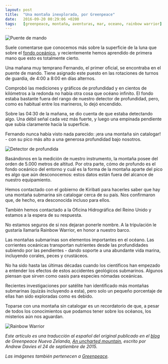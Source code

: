 ```yaml
---
layout: post
title:  "Una montaña inexplorada, por Greenpeace"
date:   2016-09-20 00:29:06 +0200
tags:	[greenpeace, montaña, aventuras, mar, oceano, rainbow warrior]
---
```


![Puente de mando][pic1]

<!---
 This is a translation to Spanish of the original blogpost by Greenpeace
 New Zealand titled "An uncharted mountain", written by Andrew Davies.
 Images also belong to them.
 See:
 http://www.greenpeace.org/new-zealand/en/blog/an-uncharted-mountain/blog/54196/
--->

Suele comentarse que conocemos más sobre la superficie de la luna que sobre
el [fondo oceánico][ocean_floor], y recientemente hemos aprendido de primera
mano que esto es totalmente cierto.

Una mañana muy temprano Fernando, el primer oficial, se encontraba en el
puente de mando.
Tiene asignado este puesto en las rotaciones de turnos de guardia,
de 4:00 a 8:00 en días alternos.

Comprobó las mediciones y gráficos de profundidad y en cientos de kilómetros
a la redonda no había otra cosa que océano infinito.
El fondo estaba bastante fuera del rango de nuestro detector de profundidad,
pero, como es habitual entre los marineros, lo dejó encendido.

Sobre las 04:30 de la mañana, se dio cuenta de que estaba detectando algo.
Una débil señal cada vez más fuerte, y luego una empinada pendiente
que subía claramente hacia la superficie.

Fernando nunca había visto nada parecido: ¡era una montaña sin catalogar! - con
su pico más alto a una generosa profundidad bajo nosotros.

![Detector de profundida][pic2]

Basándonos en la medición de nuestro instrumento, la montaña posee del orden
de 5.000 metros de altitud.
Por otra parte, cómo de profundo es el fondo oceánico del entorno y cuál es
la forma de la montaña aparte del pico es algo que aún desconocemos: estos
datos están fuera del alcance de nuestro equipamiento.

Hemos contactado con el gobierno de Kiribati para hacerles saber que hay una
montaña submarina sin catalogar cerca de su país. Nos confirmaron que, de
hecho, era desconocida incluso para ellos.

También hemos contactado a la Oficina Hidrográfica del Reino Unido y
estamos a la espera de su respuesta.

No estamos seguros de si nos dejaran ponerle nombre. A la tripulación le
gustaría llamarla Rainbow Warrior, en honor a nuestro barco.

Las montañas submarinas son elementos importantes en el océano. Las corrientes
oceánicas transportan nutrientes desde las profundidades subiendo por las
pendientes - dando soporte a una abundante vida marina, incluyendo corales,
peces y crustáceos.

No ha sido hasta las últimas décadas cuando los científicos han empezado a
entender los efectos de estos accidentes geológicos submarinos. Algunos piensan
que sirven como oasis para especies nómadas oceánicas.

Recientes investigaciones por satélite han identificado más montañas
submarinas (quizás incluyendo a esta), pero solo un pequeño porcentaje
de ellas han sido exploradas como es debido.

Toparse con una montaña sin catalogar es un recordatorio de que, a pesar de
todos los conocimientos que podamos tener sobre los océanos, los misterios
aún nos aguardan.

![Rainbow Warrior][pic3]

_Este artículo es una traducción al español del original publicado en el
[blog][greenpeace_nz] de Greenpeace Nueva Zelanda,
[An uncharted mountain][greenpeace_original], escrito por Andrew Davies el
24 de septiembre de 2015._

_Las imágenes también pertenecen a [Greenpeace][greenpeace.org]._

[pic1]:			{{site.url}}/assets/uncharted-mountain1.jpg
[pic2]:			{{site.url}}/assets/uncharted-mountain2.jpg
[pic3]:			{{site.url}}/assets/uncharted-mountain3.jpg
[ocean_floor]:		http://www.scientificamerican.com/article/just-how-little-do-we-know-about-the-ocean-floor/
[greenpeace_nz]:	http://www.greenpeace.org/new-zealand/en/blog/
[greenpeace_original]:	http://www.greenpeace.org/new-zealand/en/blog/an-uncharted-mountain/blog/54196/
[greenpeace.org]:	http://www.greenpeace.org/
